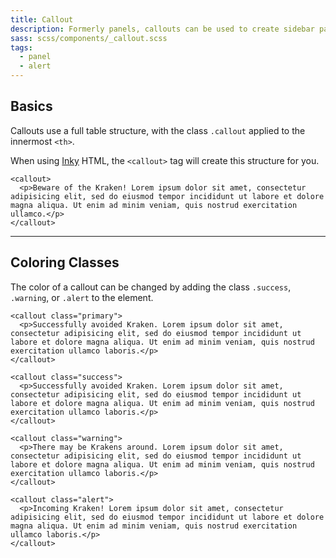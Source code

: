 ```yaml
---
title: Callout
description: Formerly panels, callouts can be used to create sidebar panels or call out important content in an email.
sass: scss/components/_callout.scss
tags:
  - panel
  - alert
---
```


## Basics

Callouts use a full table structure, with the class `.callout` applied to the innermost `<th>`.

When using [Inky](inky.html) HTML, the `<callout>` tag will create this structure for you.

```inky
<callout>
  <p>Beware of the Kraken! Lorem ipsum dolor sit amet, consectetur adipisicing elit, sed do eiusmod tempor incididunt ut labore et dolore magna aliqua. Ut enim ad minim veniam, quis nostrud exercitation ullamco.</p>
</callout>
```

---

## Coloring Classes

The color of a callout can be changed by adding the class `.success`, `.warning`, or `.alert` to the element.

```inky
<callout class="primary">
  <p>Successfully avoided Kraken. Lorem ipsum dolor sit amet, consectetur adipisicing elit, sed do eiusmod tempor incididunt ut labore et dolore magna aliqua. Ut enim ad minim veniam, quis nostrud exercitation ullamco laboris.</p>
</callout>

<callout class="success">
  <p>Successfully avoided Kraken. Lorem ipsum dolor sit amet, consectetur adipisicing elit, sed do eiusmod tempor incididunt ut labore et dolore magna aliqua. Ut enim ad minim veniam, quis nostrud exercitation ullamco laboris.</p>
</callout>

<callout class="warning">
  <p>There may be Krakens around. Lorem ipsum dolor sit amet, consectetur adipisicing elit, sed do eiusmod tempor incididunt ut labore et dolore magna aliqua. Ut enim ad minim veniam, quis nostrud exercitation ullamco laboris.</p>
</callout>

<callout class="alert">
  <p>Incoming Kraken! Lorem ipsum dolor sit amet, consectetur adipisicing elit, sed do eiusmod tempor incididunt ut labore et dolore magna aliqua. Ut enim ad minim veniam, quis nostrud exercitation ullamco laboris.</p>
</callout>
```
